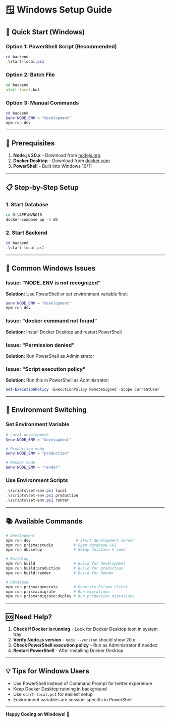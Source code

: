 # 🪟 Windows Setup Guide

## 🚀 Quick Start (Windows)

### Option 1: PowerShell Script (Recommended)
```powershell
cd backend
.\start-local.ps1
```

### Option 2: Batch File
```cmd
cd backend
start-local.bat
```

### Option 3: Manual Commands
```powershell
cd backend
$env:NODE_ENV = "development"
npm run dev
```

---

## 🔧 Prerequisites

1. **Node.js 20.x** - Download from [nodejs.org](https://nodejs.org/)
2. **Docker Desktop** - Download from [docker.com](https://docker.com/)
3. **PowerShell** - Built into Windows 10/11

---

## 📋 Step-by-Step Setup

### 1. Start Database
```cmd
cd D:\APP\MVNO10
docker-compose up -d db
```

### 2. Start Backend
```powershell
cd backend
.\start-local.ps1
```

---

## 🐛 Common Windows Issues

### Issue: "NODE_ENV is not recognized"
**Solution:** Use PowerShell or set environment variable first:
```powershell
$env:NODE_ENV = "development"
npm run dev
```

### Issue: "docker command not found"
**Solution:** Install Docker Desktop and restart PowerShell

### Issue: "Permission denied"
**Solution:** Run PowerShell as Administrator

### Issue: "Script execution policy"
**Solution:** Run this in PowerShell as Administrator:
```powershell
Set-ExecutionPolicy -ExecutionPolicy RemoteSigned -Scope CurrentUser
```

---

## 🔄 Environment Switching

### Set Environment Variable
```powershell
# Local development
$env:NODE_ENV = "development"

# Production mode
$env:NODE_ENV = "production"

# Render mode
$env:NODE_ENV = "render"
```

### Use Environment Scripts
```powershell
.\scripts\set-env.ps1 local
.\scripts\set-env.ps1 production
.\scripts\set-env.ps1 render
```

---

## 📚 Available Commands

```bash
# Development
npm run dev                    # Start development server
npm run prisma:studio         # Open database GUI
npm run db:setup              # Setup database + seed

# Building
npm run build                 # Build for development
npm run build:production      # Build for production
npm run build:render          # Build for Render

# Database
npm run prisma:generate       # Generate Prisma client
npm run prisma:migrate        # Run migrations
npm run prisma:migrate:deploy # Run production migrations
```

---

## 🆘 Need Help?

1. **Check if Docker is running** - Look for Docker Desktop icon in system tray
2. **Verify Node.js version** - `node --version` should show 20.x
3. **Check PowerShell execution policy** - Run as Administrator if needed
4. **Restart PowerShell** - After installing Docker Desktop

---

## 💡 Tips for Windows Users

- Use PowerShell instead of Command Prompt for better experience
- Keep Docker Desktop running in background
- Use `start-local.ps1` for easiest setup
- Environment variables are session-specific in PowerShell

---

**Happy Coding on Windows! 🎉**
